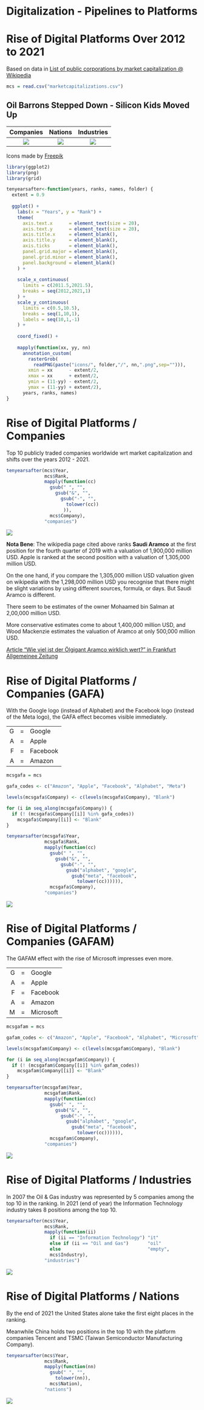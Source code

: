 Digitalization - Pipelines to Platforms
================

# Rise of Digital Platforms Over 2012 to 2021

Based on data in [List of public corporations by market capitalization @
Wikipedia](https://en.wikipedia.org/wiki/List_of_public_corporations_by_market_capitalization)

``` r
mcs = read.csv("marketcapitalizations.csv")
```

## Oil Barrons Stepped Down - Silicon Kids Moved Up

|                   Companies                    |                   Nations                    |                   Industries                    |
|:----------------------------------------------:|:--------------------------------------------:|:-----------------------------------------------:|
| ![](./README_files/figure-gfm/companies-1.png) | ![](./README_files/figure-gfm/nations-1.png) | ![](./README_files/figure-gfm/industries-1.png) |

Icons made by [Freepik](https://www.flaticon.com/authors/freepik)

``` r
library(ggplot2)
library(png)
library(grid)

tenyearsafter<-function(years, ranks, names, folder) {
  extent = 0.9
  
  ggplot() +
    labs(x = "Years", y = "Rank") +
    theme(
      axis.text.x      = element_text(size = 20),
      axis.text.y      = element_text(size = 20),
      axis.title.x     = element_blank(),
      axis.title.y     = element_blank(),
      axis.ticks       = element_blank(),
      panel.grid.major = element_blank(),
      panel.grid.minor = element_blank(),
      panel.background = element_blank()
    ) +
    
    scale_x_continuous(
      limits = c(2011.5,2021.5),
      breaks = seq(2012,2021,1)
    ) +
    scale_y_continuous(
      limits = c(0.5,10.5),
      breaks = seq(1,10,1),
      labels = seq(10,1,-1)
    ) +
    
    coord_fixed() +
    
    mapply(function(xx, yy, nn) 
      annotation_custom(
        rasterGrob(
          readPNG(paste("icons/", folder,"/", nn,".png",sep=""))),
        xmin = xx      - extent/2,
        xmax = xx      + extent/2,
        ymin = (11-yy) - extent/2,
        ymax = (11-yy) + extent/2),
      years, ranks, names)
}
```

# Rise of Digital Platforms / Companies

Top 10 publicly traded companies worldwide wrt market capitalization and
shifts over the years 2012 - 2021.

``` r
tenyearsafter(mcs$Year,
              mcs$Rank,
              mapply(function(cc)
                gsub(" ", "",
                  gsub("&", "",
                    gsub("-", "",
                      tolower(cc))
                     )),
                mcs$Company),
              "companies")
```

![](README_files/figure-gfm/companies-1.png)<!-- -->

**Nota Bene**: The wikipedia page cited above ranks **Saudi Aramco** at
the first position for the fourth quarter of 2019 with a valuation of
1,900,000 million USD. Apple is ranked at the second position with a
valuation of 1,305,000 million USD.

On the one hand, if you compare the 1,305,000 million USD valuation
given on wikipedia with the 1,298,000 million USD you recognise that
there might be slight variations by using different sources, formula, or
days. But Saudi Aramco is different.

There seem to be estimates of the owner Mohaamed bin Salman at 2,00,000
million USD.

More conservative estimates come to about 1,400,000 million USD, and
Wood Mackenzie estimates the valuation of Aramco at only 500,000 million
USD.

[Article “Wie viel ist der Ölgigant Aramco wirklich wert?” in Frankfurt
Allgemeinee
Zeitung](https://www.faz.net/aktuell/finanzen/aktien/erdoel-gigant-saudi-aramco-plant-milliarden-boersengang-14989211-p2.html)

# Rise of Digital Platforms / Companies (GAFA)

With the Google logo (instead of Alphabet) and the Facebook logo
(instead of the Meta logo), the GAFA effect becomes visible immediately.

|     |     |          |
|----:|:---:|:---------|
|   G |  =  | Google   |
|   A |  =  | Apple    |
|   F |  =  | Facebook |
|   A |  =  | Amazon   |

``` r
mcsgafa = mcs

gafa_codes <- c("Amazon", "Apple", "Facebook", "Alphabet", "Meta")

levels(mcsgafa$Company) <- c(levels(mcsgafa$Company), "Blank")

for (i in seq_along(mcsgafa$Company)) {
  if (! (mcsgafa$Company[[i]] %in% gafa_codes))
    mcsgafa$Company[[i]] <- "Blank"
}

tenyearsafter(mcsgafa$Year,
              mcsgafa$Rank,
              mapply(function(cc)
                gsub(" ", "",
                  gsub("&", "",
                    gsub("-", "",
                      gsub("alphabet", "google",
                        gsub("meta", "facebook",
                          tolower(cc)))))),
                mcsgafa$Company),
              "companies")
```

![](README_files/figure-gfm/companies-gafa-1.png)<!-- -->

# Rise of Digital Platforms / Companies (GAFAM)

The GAFAM effect with the rise of Microsoft impresses even more.

|     |     |           |
|----:|:---:|:----------|
|   G |  =  | Google    |
|   A |  =  | Apple     |
|   F |  =  | Facebook  |
|   A |  =  | Amazon    |
|   M |  =  | Microsoft |

``` r
mcsgafam = mcs

gafam_codes <- c("Amazon", "Apple", "Facebook", "Alphabet", "Microsoft", "Meta")

levels(mcsgafam$Company) <- c(levels(mcsgafam$Company), "Blank")

for (i in seq_along(mcsgafam$Company)) {
  if (! (mcsgafam$Company[[i]] %in% gafam_codes))
    mcsgafam$Company[[i]] <- "Blank"
}

tenyearsafter(mcsgafam$Year,
              mcsgafam$Rank,
              mapply(function(cc)
                gsub(" ", "",
                  gsub("&", "",
                    gsub("-", "",
                      gsub("alphabet", "google",
                        gsub("meta", "facebook",
                          tolower(cc)))))),
                mcsgafam$Company),
              "companies")
```

![](README_files/figure-gfm/companies-gafam-1.png)<!-- -->

# Rise of Digital Platforms / Industries

In 2007 the Oil & Gas industry was represented by 5 companies among the
top 10 in the ranking. In 2021 (end of year) the Information Technology
industry takes 8 positions among the top 10.

``` r
tenyearsafter(mcs$Year,
              mcs$Rank,
              mapply(function(ii)
                if (ii == "Information Technology") "it" 
                else if (ii == "Oil and Gas")       "oil"
                else                                "empty",
                mcs$Industry),
              "industries")
```

![](README_files/figure-gfm/industries-1.png)<!-- -->

# Rise of Digital Platforms / Nations

By the end of 2021 the United States alone take the first eight places
in the ranking.

Meanwhile China holds two positions in the top 10 with the platform
companies Tencent and TSMC (Taiwan Semiconductor Manufacturing Company).

``` r
tenyearsafter(mcs$Year,
              mcs$Rank,
              mapply(function(nn)
                gsub(" ", "",
                  tolower(nn)),
                mcs$Nation),
              "nations")
```

![](README_files/figure-gfm/nations-1.png)<!-- -->
